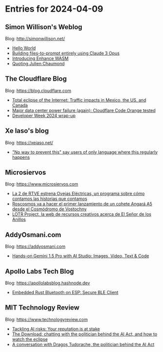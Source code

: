 # Entries for 2024-04-09
## Simon Willison's Weblog 
Blog: http://simonwillison.net/ 

- [Hello World](https://simonwillison.net/2024/Apr/9/hello-world/#atom-everything)
- [Building files-to-prompt entirely using Claude 3 Opus](https://simonwillison.net/2024/Apr/8/files-to-prompt/#atom-everything)
- [Introducing Enhance WASM](https://simonwillison.net/2024/Apr/8/enhance-wasm/#atom-everything)
- [Quoting Julien Chaumond](https://simonwillison.net/2024/Apr/8/julien-chaumond/#atom-everything)
##  The Cloudflare Blog  
Blog: https://blog.cloudflare.com 

- [Total eclipse of the Internet: Traffic impacts in Mexico, the US, and Canada](https://blog.cloudflare.com/total-eclipse-internet-traffic-impacts-mexico-us-canada)
- [Major data center power failure (again): Cloudflare Code Orange tested](https://blog.cloudflare.com/major-data-center-power-failure-again-cloudflare-code-orange-tested)
- [Developer Week 2024 wrap-up](https://blog.cloudflare.com/developer-week-2024-wrap-up)
## Xe Iaso's blog 
Blog: https://xeiaso.net/ 

- ["No way to prevent this" say users of only language where this regularly happens](https://xeiaso.net/shitposts/no-way-to-prevent-this/CVE-2024-2511/)
## Microsiervos 
Blog: https://www.microsiervos.com 

- [La 2 de RTVE estrena Ovejas Eléctricas, un programa sobre cómo contamos las historias que contamos](https://www.microsiervos.com/archivo/peliculas-tv/ovejas-electricas-programa-narrativa.html)
- [Roscosmos va a hacer el primer lanzamiento de un cohete Angará A5 desde el Cosmódromo de Vostochny](https://www.microsiervos.com/archivo/espacio/listo-primer-lanzamiento-cohete-angara-a5-vostochny.html)
- [LOTR Project, la web de recursos creativos acerca de El Señor de los Anillos](https://www.microsiervos.com/archivo/libros/lotr-project-recursos-creativos-el-senor-de-los-anillos.html)
## AddyOsmani.com 
Blog: https://addyosmani.com 

- [Hands-on Gemini 1.5 Pro with AI Studio: Images, Video, Text & Code](https://addyosmani.com/blog/gemini/)
## Apollo Labs Tech Blog 
Blog: https://apollolabsblog.hashnode.dev 

- [Embedded Rust Bluetooth on ESP: Secure BLE Client](https://apollolabsblog.hashnode.dev/embedded-rust-bluetooth-on-esp-secure-ble-client)
## MIT Technology Review 
Blog: https://www.technologyreview.com 

- [Tackling AI risks: Your reputation is at stake](https://www.technologyreview.com/2024/04/08/1090492/tackling-ai-risks-your-reputation-is-at-stake/)
- [The Download: chatting with the politician behind the AI Act, and how to watch the eclipse](https://www.technologyreview.com/2024/04/08/1090930/the-download-chatting-with-the-politician-behind-the-ai-act-and-how-to-watch-the-eclipse/)
- [A conversation with Dragoș Tudorache, the politician behind the AI Act](https://www.technologyreview.com/2024/04/08/1090924/a-conversation-with-dragos-tudorache-the-politician-behind-the-ai-act/)